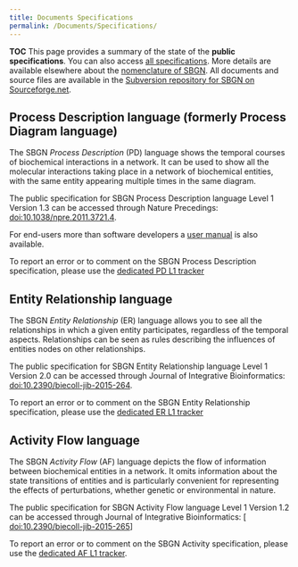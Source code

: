 ```yaml
---
title: Documents Specifications
permalink: /Documents/Specifications/
---
```


__TOC__ This page provides a summary of the state of the **public specifications**. You can also access [all specifications](/Documents/All_specifications "wikilink"). More details are available elsewhere about the [nomenclature of SBGN](/Nomenclature "wikilink"). All documents and source files are available in the [Subversion repository for SBGN on Sourceforge.net](http://sourceforge.net/projects/sbgn).

Process Description language (formerly Process Diagram language)
----------------------------------------------------------------

The SBGN *Process Description* (PD) language shows the temporal courses of biochemical interactions in a network. It can be used to show all the molecular interactions taking place in a network of biochemical entities, with the same entity appearing multiple times in the same diagram.

The public specification for SBGN Process Description language Level 1 Version 1.3 can be accessed through Nature Precedings: [<doi:10.1038/npre.2011.3721.4>](http://precedings.nature.com/documents/3721/version/4).

For end-users more than software developers a [user manual](/media:Sbgn_PD-level1-user-public.pdf "wikilink") is also available.

To report an error or to comment on the SBGN Process Description specification, please use the [dedicated PD L1 tracker](https://sourceforge.net/tracker/?group_id=178553&atid=1082245)

Entity Relationship language
----------------------------

The SBGN *Entity Relationship* (ER) language allows you to see all the relationships in which a given entity participates, regardless of the temporal aspects. Relationships can be seen as rules describing the influences of entities nodes on other relationships.

The public specification for SBGN Entity Relationship language Level 1 Version 2.0 can be accessed through Journal of Integrative Bioinformatics: [<doi:10.2390/biecoll-jib-2015-264>](https://sourceforge.net/p/sbgn/code/HEAD/tree/EntityRelationship/tags/Level1-Version2/sbgn_ER-level1.pdf?format=raw).

To report an error or to comment on the SBGN Entity Relationship specification, please use the [dedicated ER L1 tracker](https://sourceforge.net/tracker/?group_id=178553&atid=1170625)

Activity Flow language
----------------------

The SBGN *Activity Flow* (AF) language depicts the flow of information between biochemical entities in a network. It omits information about the state transitions of entities and is particularly convenient for representing the effects of perturbations, whether genetic or environmental in nature.

The public specification for SBGN Activity Flow language Level 1 Version 1.2 can be accessed through Journal of Integrative Bioinformatics: \[ <doi:10.2390/biecoll-jib-2015-265>\]

To report an error or to comment on the SBGN Activity specification, please use the [dedicated AF L1 tracker](http://sourceforge.net/tracker/?func=add&group_id=178553&atid=1175366).
